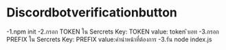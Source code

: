 # Discordbotverificationbutton


-1.npm init
-2.กรอก TOKEN ใน Sercrets  Key: TOKEN value: token ิบอท
-3.กรอก PREFIX ใน Sercrets  Key: PREFIX value:คำนำหน้าที่ต้องการ
-3.รัน node index.js
